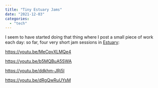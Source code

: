 ```yaml
---
title: "Tiny Estuary Jams"
date: "2021-12-03"
categories: 
  - "tech"
---
```


I seem to have started doing that thing where I post a small piece of work each day: so far, four very short jam sessions in [Estuary](https://estuary.mcmaster.ca/):

https://youtu.be/MeCpvXLMQe4

https://youtu.be/b5MQBuA5SWA

https://youtu.be/ddkhm-JRj5I

https://youtu.be/dRgQwRuUYsM
